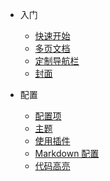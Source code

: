 <!-- _navbar.md -->

* 入门
    * [快速开始](doc/quickstart.md)
    * [多页文档](doc/more-pages.md)
    * [定制导航栏](doc/custom-navbar.md)
    * [封面](doc/cover.md)
    
* 配置
    * [配置项](doc/configuration.md)
    * [主题](doc/themes.md)
    * [使用插件](doc/plugins.md)
    * [Markdown 配置](doc/markdown.md)
    * [代码高亮](doc/language-highlight.md)

[comment]: <> (* 语言)

[comment]: <> (  * [English]&#40;/&#41;)

[comment]: <> (  * [中文]&#40;/zh-cn/&#41;)